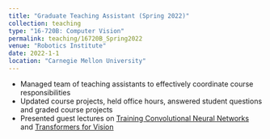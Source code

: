 ```yaml
---
title: "Graduate Teaching Assistant (Spring 2022)"
collection: teaching
type: "16-720B: Computer Vision"
permalink: teaching/16720B_Spring2022
venue: "Robotics Institute"
date: 2022-1-1
location: "Carnegie Mellon University"
---
```


* Managed team of teaching assistants to effectively coordinate course responsibilities
* Updated course projects, held office hours, answered student questions and graded course projects
* Presented guest lectures on [Training Convolutional Neural Networks](https://docs.google.com/presentation/d/1OX1WiXBeN2VIcgynIduUXrwt9-ZBcfKz9eH6EzuMCG8/edit?usp=sharing) and [Transformers for Vision](https://docs.google.com/presentation/d/1Tzva2F1vdV_9UCz58XRMZmKFBphbyR30OwUXZr-rsks/edit?usp=sharing)